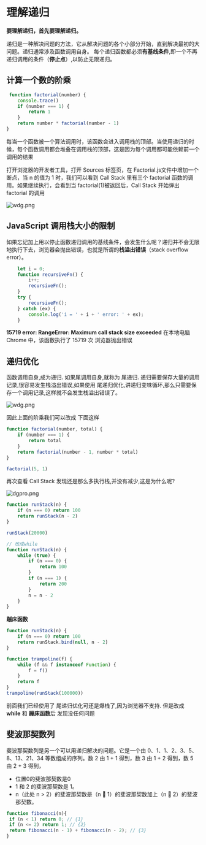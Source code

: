 # 理解递归

**要理解递归，首先要理解递归。**
                                

递归是一种解决问题的方法，它从解决问题的各个小部分开始，直到解决最初的大问题。递归通常涉及函数调用自身。
每个递归函数都必须**有基线条件**,即一个不再递归调用的条件（**停止点**）,以防止无限递归。

## 计算一个数的阶乘

```js
 function factorial(number) {
    console.trace()
    if (number === 1) {
        return 1
    }
    return number * factorial(number - 1)
}
```

每当一个函数被一个算法调用时，该函数会进入调用栈的顶部。当使用递归的时候，每个函数调用都会堆叠在调用栈的顶部，这是因为每个调用都可能依赖前一个调用的结果

打开浏览器的开发者工具，打开 Sources 标签页，在 Factorial.js文件中增加一个断点，当 n 的值为 1 时，我们可以看到 Call Stack 里有三个 factorial 函数的调用。如果继续执行，会看到当 factorial(1)被返回后，Call Stack 开始弹出 factorial 的调用

![wdg.png](/arithmetic/recursion/digui.png)


##  JavaScript 调用栈大小的限制

如果忘记加上用以停止函数递归调用的基线条件，会发生什么呢？递归并不会无限地执行下去，浏览器会抛出错误，也就是所谓的**栈溢出错误**（stack overflow error）。

```js
    let i = 0;
    function recursiveFn() {
        i++;
        recursiveFn();
    }
    try {
        recursiveFn();
    } catch (ex) {
        console.log('i = ' + i + ' error: ' + ex);
    }
```

**15719 error: RangeError: Maximum call stack size exceeded**  在本地电脑 Chrome 中，该函数执行了 15719 次 浏览器抛出错误

## 递归优化

函数调用自身,成为递归. 如果尾调用自身,就称为 尾递归. 递归需要保存大量的调用记录,很容易发生栈溢出错误,如果使用 尾递归优化,讲递归变味循环,那么只需要保存一个调用记录,这样就不会发生栈溢出错误了。

![wdg.png](/arithmetic/recursion/wdg.png)


因此上面的阶乘我们可以改成 下面这样

```js
function factorial(number, total) {
    if (number === 1) {
        return total
    }
    return factorial(number - 1, number * total)
}

factorial(5, 1)
```

再次查看 Call Stack 发现还是那么多执行栈,并没有减少,这是为什么呢?

![dgpro.png](/arithmetic/recursion/dgpro.png)


```js
function runStack(n) {
    if (n === 0) return 100
    return runStack(n - 2)
}

runStack(20000)

// 改成while
function runStack(n) {
    while (true) {
        if (n === 0) {
            return 100
        }
        if (n === 1) {
            return 200
        }
        n = n - 2
    }
}
```

**蹦床函数**
```js
function runStack(n) {
    if (n === 0) return 100
    return runStack.bind(null, n - 2)
}

function trampoline(f) {
    while (f && f instanceof Function) {
        f = f()
    }
    return f
}
trampoline(runStack(100000))
```

前面我们已经使用了 尾递归优化可还是爆栈了,因为浏览器不支持. 但是改成 **while** 和 **蹦床函数**后 发现没任何问题

## 斐波那契数列

斐波那契数列是另一个可以用递归解决的问题。它是一个由 0、1、1、2、3、5、8、13、21、34 等数组成的序列。数 2 由 1 + 1 得到，数 3 由 1 + 2 得到，数 5 由 2 + 3 得到，

- 位置0的斐波那契数是0
- 1 和 2 的斐波那契数是 1。
- n（此处 n > 2）的斐波那契数是（n  1）的斐波那契数加上（n  2）的斐波那契数。

```js
function fibonacci(n){ 
 if (n < 1) return 0; // {1} 
 if (n <= 2) return 1; // {2} 
 return fibonacci(n - 1) + fibonacci(n - 2); // {3} 
}
```